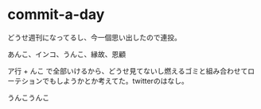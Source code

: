 commit-a-day
============


どうせ週刊になってるし、今一個思い出したので連投。

あんこ、インコ、うんこ、縁故、恩顧

ア行 + んこ で全部いけるから、どうせ見てないし燃えるゴミと組み合わせてローテションでもしようかとか考えてた。twitterのはなし。

うんこうんこ
